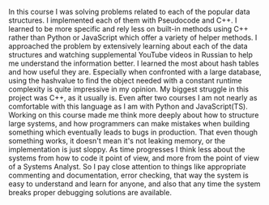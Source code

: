 In this course I was solving problems related to each of the popular data structures. I implemented each of them with Pseudocode and C++. I learned to be more specific and rely less on built-in methods using C++ rather than Python or JavaScript which offer a variety of helper methods.
I approached the problem by extensively learning about each of the data structures and watching supplemental YouTube videos in Russian to help me understand the information better. I learned the most about hash tables and how useful they are. Especially when confronted with a large database, using the hashvalue to find the object needed with a constant runtime complexity is quite impressive in my opinion.
My biggest struggle in this project was C++, as it usually is. Even after two courses I am not nearly as comfortable with this language as I am with Python and JavaScript(TS). Working on this course made me think more deeply about how to structure large systems, and how programmers can make mistakes when building something which eventually leads to bugs in production. That even though something works, it doesn't mean it's not leaking memory, or the implementation is just sloppy.
As time progresses I think less about the systems from how to code it point of view, and more from the point of view of a Systems Analyst. So I pay close attention to things like appropriate commenting and documentation, error checking, that way the system is easy to understand and learn for anyone, and also that any time the system breaks proper debugging solutions are available.